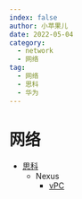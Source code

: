 ```yaml
---
index: false
author: 小苹果儿
date: 2022-05-04
category:
  - network
  - 网络
tag:
  - 网络
  - 思科
  - 华为
---
```


# 网络

- [思科](cisco/README.md)
  - Nexus
    - [vPC](cisco/nexus_vPC/README.md)

